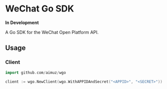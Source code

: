 WeChat Go SDK
=============

**In Development**

A Go SDK for the WeChat Open Platform API.

Usage
-----

### Client

```go
import github.com/aimuz/wgo
```

```go
client := wgo.NewClient(wgo.WithAPPIDAndSecret("<APPID>", "<SECRET>"))
```

